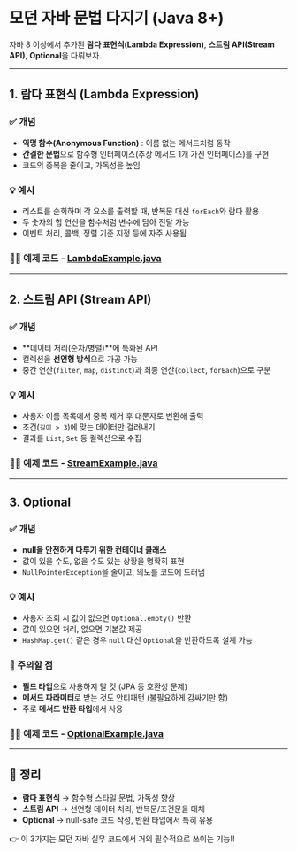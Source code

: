 # 모던 자바 문법 다지기 (Java 8+)

자바 8 이상에서 추가된 **람다 표현식(Lambda Expression)**, **스트림 API(Stream API)**, **Optional**을 다뤄보자.

---

## 1. 람다 표현식 (Lambda Expression)

### ✅ 개념
- **익명 함수(Anonymous Function)** : 이름 없는 메서드처럼 동작
- **간결한 문법**으로 함수형 인터페이스(추상 메서드 1개 가진 인터페이스)를 구현
- 코드의 중복을 줄이고, 가독성을 높임

### 💡 예시
- 리스트를 순회하며 각 요소를 출력할 때, 반복문 대신 `forEach`와 람다 활용
- 두 숫자의 합 연산을 함수처럼 변수에 담아 전달 가능
- 이벤트 처리, 콜백, 정렬 기준 지정 등에 자주 사용됨

### 🧑‍💻 예제 코드 - [LambdaExample.java](../../src/Chapter03/modern_java_syntax_02/LambdaExample.java)

---

## 2. 스트림 API (Stream API)

### ✅ 개념
- **데이터 처리(순차/병렬)**에 특화된 API
- 컬렉션을 **선언형 방식**으로 가공 가능
- 중간 연산(`filter`, `map`, `distinct`)과 최종 연산(`collect`, `forEach`)으로 구분

### 💡 예시
- 사용자 이름 목록에서 중복 제거 후 대문자로 변환해 출력
- 조건(`길이 > 3`)에 맞는 데이터만 걸러내기
- 결과를 `List`, `Set` 등 컬렉션으로 수집

### 🧑‍💻 예제 코드 - [StreamExample.java](../../src/Chapter03/modern_java_syntax_02/StreamExample.java)

---

## 3. Optional

### ✅ 개념
- **null을 안전하게 다루기 위한 컨테이너 클래스**
- 값이 있을 수도, 없을 수도 있는 상황을 명확히 표현
- `NullPointerException`을 줄이고, 의도를 코드에 드러냄

### 💡 예시
- 사용자 조회 시 값이 없으면 `Optional.empty()` 반환
- 값이 있으면 처리, 없으면 기본값 제공
- `HashMap.get()` 같은 경우 `null` 대신 `Optional`을 반환하도록 설계 가능

### 🚨 주의할 점
- **필드 타입**으로 사용하지 말 것 (JPA 등 호환성 문제)
- **메서드 파라미터**로 받는 것도 안티패턴 (불필요하게 감싸기만 함)
- 주로 **메서드 반환 타입**에서 사용

### 🧑‍💻 예제 코드 - [OptionalExample.java](../../src/Chapter03/modern_java_syntax_02/OptionalExample.java)

---

## 📌 정리
- **람다 표현식** → 함수형 스타일 문법, 가독성 향상
- **스트림 API** → 선언형 데이터 처리, 반복문/조건문을 대체
- **Optional** → null-safe 코드 작성, 반환 타입에서 특히 유용

👉 이 3가지는 모던 자바 실무 코드에서 거의 필수적으로 쓰이는 기능!!
